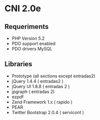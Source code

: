 CNI 2.0e
========

Requeriments
------------
*   PHP Version 5.2
*   PDO support enabled
*   PDO drivers MySQL

Libraries
---------
*   Prototype (all sections except entradas2)
*   jQuery 1.4.4 ( entradas2 )
*   jQuery UI 1.8.8 ( entradas 2 )
*   jpgraph ( entradas 2)
*   ezpdf
*   Zend Framework 1.x ( rapido )
*   PEAR
*   Twitter Bootstrap 2.0.4 ( servicont )
